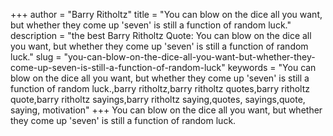 +++
author = "Barry Ritholtz"
title = "You can blow on the dice all you want, but whether they come up 'seven' is still a function of random luck."
description = "the best Barry Ritholtz Quote: You can blow on the dice all you want, but whether they come up 'seven' is still a function of random luck."
slug = "you-can-blow-on-the-dice-all-you-want-but-whether-they-come-up-seven-is-still-a-function-of-random-luck"
keywords = "You can blow on the dice all you want, but whether they come up 'seven' is still a function of random luck.,barry ritholtz,barry ritholtz quotes,barry ritholtz quote,barry ritholtz sayings,barry ritholtz saying,quotes, sayings,quote, saying, motivation"
+++
You can blow on the dice all you want, but whether they come up 'seven' is still a function of random luck.
